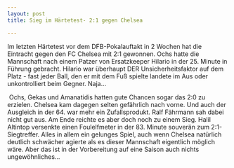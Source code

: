 ```yaml
---
layout: post
title: Sieg im Härtetest- 2:1 gegen Chelsea

---
```


Im letzten Härtetest vor dem DFB-Pokalauftakt in 2 Wochen hat die Eintracht gegen den FC Chelsea mit 2:1 gewonnen. Ochs hatte die Mannschaft nach einem Patzer von Ersatzkeeper Hilario in der 25. Minute in Führung gebracht. Hilario war überhaupt DER Unsicherheitsfaktor auf dem Platz - fast jeder Ball, den er mit dem Fuß spielte landete im Aus oder unkontrolliert beim Gegner. Naja...

 Ochs, Gekas und Amanatidis hatten gute Chancen sogar das 2:0 zu erzielen. Chelsea kam dagegen selten gefährlich nach vorne. Und auch der Ausgleich in der 64. war mehr ein Zufallsprodukt. Ralf Fährmann sah dabei nicht gut aus. Am Ende reichte es aber doch noch zu einem Sieg. Halil Altintop versenkte einen Foulelfmeter in der 83. Minute souverän zum 2:1-Siegtreffer. Alles in allem ein gelunges Spiel, auch wenn Chelsea natürlich deutlich schwächer agierte als es dieser Mannschaft eigentlich möglich wäre. Aber das ist in der Vorbereitung auf eine Saison auch nichts ungewöhnliches...
